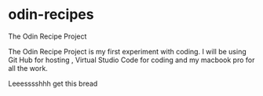 # odin-recipes
The Odin Recipe Project

The Odin Recipe Project is my first experiment with coding. I will be using Git Hub for hosting , Virtual Studio Code for coding and my macbook pro for all the work.

Leeesssshhh get this bread
